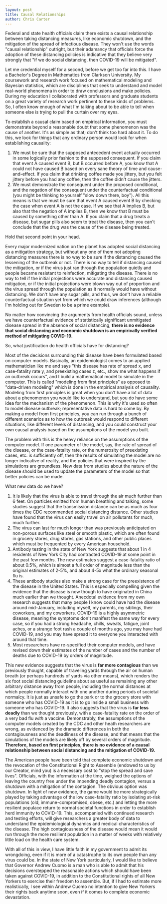 ```yaml
---
layout: post
title: Causal Relationships
author: Chris Carter
---
```


Federal and state health officials claim there exists a causal relationship between taking distancing measures, like economic shutdown, and the mitigation of the spread of infectious disease. They won't use the words "causal relationship" outright, but their adamancy that officials force the adoption of these distancing policies is indicative that they believe very strongly that "if we do social distancing, then COVID-19 will be mitigated".



Let me credential myself for a second, before we get too far into this. I have a Bachelor's Degree in Mathematics from Clarkson University. My coursework and research work focused on mathematical modeling and Bayesian statistics, which are disciplines that seek to understand and model real-world phenomena in order to draw conclusions and make policies. During my education I collaborated with professors and graduate students on a great variety of research work pertinent to these kinds of problems. So, I often know enough of what I'm talking about to be able to tell when someone else is trying to pull the curtain over my eyes.



To establish a causal claim based on empirical information, you must demonstrate beyond a reasonable doubt that some phenomenon was the cause of another. It's as simple as that; don't think too hard about it. To do this, we look for things that any ordinary person would look for when establishing causality:



1. We must be sure that the supposed antecedent event actually occurred in some logically prior fashion to the supposed consequent. If you claim that event A caused event B, but B occurred before A, you know that A could not have caused B based on every sane theory of time and cause-and-effect. If you claim that drinking coffee made you jittery, but you felt jittery before you had any coffee, then the coffee didn't cause the jitters.
2. We must demonstrate the consequent under the proposed conditional, and the negation of the consequent under the counterfactual conditional (you might be thinking to yourself "slow down there, boy"). All this means is that we must be sure that event A caused event B by checking the case when event A is not the case. If we see that A implies B, but also that the negation of A implies B, then we know that B must be caused by something other than A. If you claim that a drug treats a disease, but sugar pills also seem to treat the disease, then you can't conclude that the drug was the cause of the disease being treated.



Hold that second point in your head.



Every major modernized nation on the planet has adopted social distancing as a mitigation strategy, but without any one of them not adopting distancing measures there is no way to be sure if the distancing caused the lessening of the outbreak or not. There is no way to tell if distancing caused the mitigation, or if the virus just ran through the population quietly and people became resistant to reinfection, mitigating the disease. There is no way to tell if the initial projections were accurate and distancing caused mitigation, or if the initial projections were blown way out of proportion and the virus spread through the population as it normally would have without distancing. We don't have any sugar pills, and thus, we don't have a reliable counterfactual situation yet from which we could draw inferences (although I'm holding out for Sweden to be a prime example).



No matter how convincing the arguments from health officials sound, unless we have counterfactual evidence of statistically significant unmitigated disease spread in the absence of social distancing, **there is no evidence that social distancing and economic shutdown is an empirically verified method of mitigating COVID-19.**



So, what justification do health officials have for distancing?



Most of the decisions surrounding this disease have been formulated based on computer models. Basically, an epidemiologist comes to an applied mathematician like me and says "this disease has rate of spread x, and case-fatality rate y, and preexisting cases z, etc., show me what happens if an outbreak occurs", and I build a mathematical model to simulate in the computer. This is called "modeling from first principles" as opposed to "data-driven modeling" which is done in the empirical analysis of causality. Modeling from first principles is great when you don't have a lot of data about a phenomenon you would like to understand, but you do have some idea for the mechanism of the phenomenon. This is why it's used so often to model disease outbreak; representative data is hard to come by. By making a model from first principles, you can run through a bunch of different scenarios as to how the outbreak would respond to different situations, like different levels of distancing, and you could construct your own causal analysis based on the assumptions of the model you built.



The problem with this is the heavy reliance on the assumptions of the computer model. If one parameter of the model, say, the rate of spread of the disease, or the case-fatality rate, or the numerosity of preexisting cases, etc. is sufficiently off, then the results of simulating the model are no longer indicative of reality, and the policies that were inspired by the simulations are groundless. New data from studies about the nature of the disease should be used to update the parameters of the model so that better policies can be made.



What new data do we have?



1. It is likely that the virus is able to travel through the air much further than 6 feet. On particles emitted from human breathing and talking, some studies suggest that the transmission distance can be as much as four times the CDC recommended social distancing distance. Other studies have found that the virus can easily travel on air pollutants for much, much further.
2. The virus can last for much longer than was previously anticipated on non-porous surfaces like steel or smooth plastic, which are often found in grocery stores, drug stores, gas stations, and other public places which must be frequented by every American household.
3. Antibody testing in the state of New York suggests that about 1 in 4 residents of New York City had contracted COVID-19 at some point in the past few months. The new estimates suggest a case-fatality ratio of about 0.5%, which is almost a full order of magnitude less than the original estimates of 2-5%, and about 4-5x what the ordinary seasonal flu is.
4. These antibody studies also make a strong case for the preexistence of the disease in the United States. This is especially compelling given the evidence that the disease is now though to have originated in China much earlier than we thought. Anecdotal evidence from my own research suggests that many people I know could have had the disease around mid-January, including myself, my parents, my siblings, their coworkers, and my coworkers. COVID-19 is a highly asymmetric disease, meaning the symptoms don't manifest the same way for every case, so if you had a strong headache, chills, sweats, fatigue, joint aches, or a strange foot rash a couple of months ago, you may have had COVID-19, and you may have spread it to everyone you interacted with around that time.
5. Most researchers have re-specified their computer models, and have revised down their estimates of the number of cases and the number of deaths due to COVID-19 by orders of magnitude.



This new evidence suggests that the virus is **far more contagious** than we previously thought, capable of traveling yards through the air on human breath (or perhaps hundreds of yards via other means), which renders the six foot social distancing guideline about as useful as remaining any other arbitrary distance away from people, including the normal distances at which people normally interact with one another during periods of societal normalcy. It is just as unsafe to go the park or to the grocery store with someone who has COVID-19 as it is to go inside a small business with someone who has COVID-19. It also suggests that the virus is **far less deadly** than we thought previously, with a case-fatality rate on the order of a very bad flu _with_ a vaccine. Demonstrably, the assumptions of the computer models created by the CDC and other heath researchers are wrong, as evidenced by the dramatic differences in both the contagiousness and the deadliness of the disease, and that means that the simulations of the models are likely off by several orders of magnitude. **Therefore, based on first principles, there is no evidence of a causal relationship between social distancing and the mitigation of COVID-19.**



The American people have been told that complete economic shutdown and the revocation of the Constitutional Right to Assemble (endowed to us by our Creator, mind you) is a necessary cost to "stop the spread and save lives". Officials, with the information at the time, weighed the options of leaving the country free under the impending deadly contagion, versus a shutdown with a mitigation of the contagion. The obvious option was shutdown. In light of new evidence, the game would be more strategically played by taking advantage of the low case-fatality ratio by isolating at-risk populations (old, immune-compromised, obese, etc.) and letting the more resilient populace return to normal societal functions in order to establish herd immunity to COVID-19. This, accompanied with continued research and testing efforts, will give researchers a greater body of data to understand the epidemiological dynamics and medical characteristics of the disease. The high contagiousness of the disease would mean it would run through the more resilient population in a matter of weeks with relatively little load on the health care system.



With all of this in view, I have little faith in my government to admit its wrongdoing, even if it is more of a catastrophe to its own people than any virus could be. In the state of New York particularly, I would like to believe that Governor Andrew Cuomo is a man who is able to admit that his decisions overstepped the reasonable actions which should have been taken against COVID-19, in addition to the Constitutional rights of all New Yorkers to exercise their freedom to assemble. But, if I had to estimate more realistically, I see within Andrew Cuomo no intention to give New Yorkers their rights back anytime soon, even if it comes to complete economic devastation.
